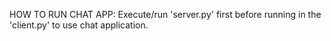 HOW TO RUN CHAT APP: Execute/run 'server.py' first before running in the 
'client.py' to use chat application.